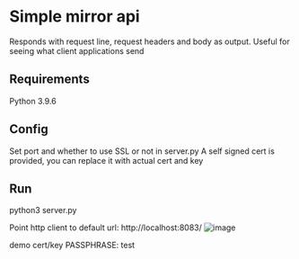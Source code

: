 # Simple mirror api 
Responds with request line, request headers and body as output.
Useful for seeing what client applications send

## Requirements
Python 3.9.6

## Config
Set port and whether to use SSL or not in server.py
A self signed cert is provided, you can replace it with actual cert and key

## Run
python3 server.py

Point http client to default url: http://localhost:8083/
![image](https://user-images.githubusercontent.com/5017434/124982556-af857600-dfeb-11eb-8f34-72a3967b7910.png)


demo cert/key PASSPHRASE: test
